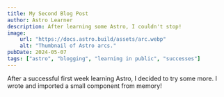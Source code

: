 ```yaml
---
title: My Second Blog Post
author: Astro Learner
description: After learning some Astro, I couldn't stop!
image:
    url: "https://docs.astro.build/assets/arc.webp"
    alt: "Thumbnail of Astro arcs."
pubDate: 2024-05-07
tags: ["astro", "blogging", "learning in public", "successes"]
---
```

After a successful first week learning Astro, I decided to try some more. I wrote and imported a small component from memory!